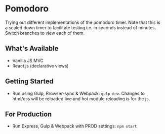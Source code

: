 # Pomodoro

Trying out different implementations of the pomodoro timer. Note that this is a scaled down timer to facilitate testing i.e. in seconds instead of minutes. Switch branches to view each of them.

## What's Available
- Vanilla JS MVC
- React.js (declarative views)

## Getting Started
- Run using Gulp, Browser-sync & Webpack: `gulp dev`. Changes to html/css will be reloaded live and hot module reloading is for the js.

## For Production
- Run Express, Gulp & Webpack with PROD settings: `npm start`
